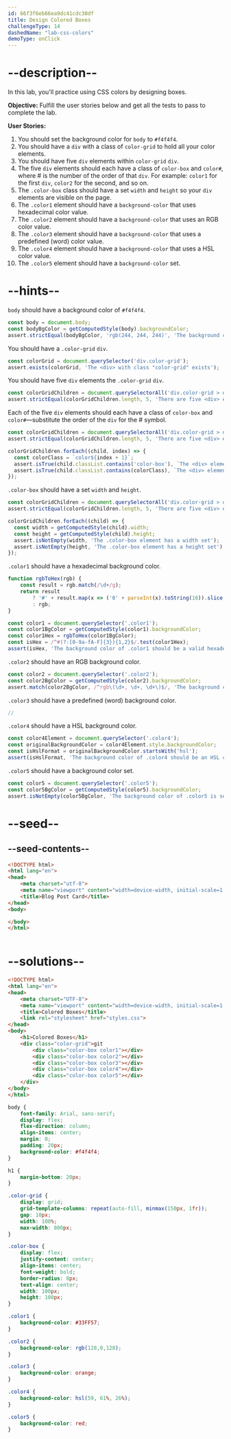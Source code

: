 ```yaml
---
id: 66f3f6eb66ea9dc41cdc30df
title: Design Colored Boxes
challengeType: 14
dashedName: "lab-css-colors"
demoType: onClick
---
```


# --description--

In this lab, you'll practice using CSS colors by designing boxes.

**Objective:** Fulfill the user stories below and get all the tests to pass to complete the lab.

**User Stories:**

1. You should set the background color for `body` to `#f4f4f4`.
2. You should have a `div` with a class of `color-grid` to hold all your color elements.
3. You should have five `div` elements within `color-grid` `div`.
4. The five `div` elements should each have a class of `color-box` and `color#`, where # is the number of the order of that `div`. For example: `color1` for the first `div`, `color2` for the second, and so on.
5. The `.color-box` class should have a set `width` and `height` so your `div` elements are visible on the page.
6. The `.color1` element should have a `background-color` that uses hexadecimal color value.
7. The `.color2` element should have a `background-color` that uses an RGB color value.
8. The `.color3` element should have a `background-color` that uses a predefined (word) color value.
9. The `.color4` element should have a `background-color` that uses a HSL color value.
10. The `.color5` element should have a `background-color` set.

# --hints--

`body` should have a background color of `#f4f4f4`.

```js
const body = document.body;
const bodyBgColor = getComputedStyle(body).backgroundColor;
assert.strictEqual(bodyBgColor, 'rgb(244, 244, 244)', 'The background color for the body is set to #f4f4f4');
```

You should have a `.color-grid` `div`.

```js
const colorGrid = document.querySelector('div.color-grid');
assert.exists(colorGrid, 'The <div> with class "color-grid" exists');
```

You should have five `div` elements the `.color-grid` `div`.

```js
const colorGridChildren = document.querySelectorAll('div.color-grid > div');
assert.strictEqual(colorGridChildren.length, 5, 'There are five <div> elements within the color-grid');
```

Each of the five `div` elements should each have a class of `color-box` and `color#`—substitute the order of the `div` for the # symbol.

```js
const colorGridChildren = document.querySelectorAll('div.color-grid > div');
assert.strictEqual(colorGridChildren.length, 5, 'There are five <div> elements within the color-grid');

colorGridChildren.forEach((child, index) => {
  const colorClass = `color${index + 1}`;
  assert.isTrue(child.classList.contains('color-box'), `The <div> element has the class "color-box"`);
  assert.isTrue(child.classList.contains(colorClass), `The <div> element has the class "${colorClass}"`);
});
```

`.color-box` should have a set `width` and `height`.

```js
const colorGridChildren = document.querySelectorAll('div.color-grid > div');
assert.strictEqual(colorGridChildren.length, 5, 'There are five <div> elements within the color-grid');

colorGridChildren.forEach((child) => {
  const width = getComputedStyle(child).width;
  const height = getComputedStyle(child).height;
  assert.isNotEmpty(width, 'The .color-box element has a width set');
  assert.isNotEmpty(height, 'The .color-box element has a height set');
});
```

`.color1` should have a hexadecimal background color.

```js
function rgbToHex(rgb) {
    const result = rgb.match(/\d+/g);
    return result
        ? '#' + result.map(x => ('0' + parseInt(x).toString(16)).slice(-2)).join('')
        : rgb;
}

const color1 = document.querySelector('.color1');
const color1BgColor = getComputedStyle(color1).backgroundColor;
const color1Hex = rgbToHex(color1BgColor);
const isHex = /^#(?:[0-9a-fA-F]{3}){1,2}$/.test(color1Hex);
assert(isHex, 'The background color of .color1 should be a valid hexadecimal value');
```

`.color2` should have an RGB background color.

```js
const color2 = document.querySelector('.color2');
const color2BgColor = getComputedStyle(color2).backgroundColor;
assert.match(color2BgColor, /^rgb\(\d+, \d+, \d+\)$/, 'The background color of .color2 is an RGB value');
```

`.color3` should have a predefined (word) background color.

```js
//
```

`.color4` should have a HSL background color.

```js
const color4Element = document.querySelector('.color4');
const originalBackgroundColor = color4Element.style.backgroundColor;
const isHslFormat = originalBackgroundColor.startsWith('hsl');
assert(isHslFormat, 'The background color of .color4 should be an HSL color value');
```

`.color5` should have a background color set.

```js
const color5 = document.querySelector('.color5');
const color5BgColor = getComputedStyle(color5).backgroundColor;
assert.isNotEmpty(color5BgColor, 'The background color of .color5 is set');
```

# --seed--

## --seed-contents--

```html
<!DOCTYPE html>
<html lang="en">
<head>
    <meta charset="utf-8">
    <meta name="viewport" content="width=device-width, initial-scale=1.0">
    <title>Blog Post Card</title>
</head>
<body>

</body>
</html>
```

```css

```

# --solutions--

```html
<!DOCTYPE html>
<html lang="en">
<head>
    <meta charset="UTF-8">
    <meta name="viewport" content="width=device-width, initial-scale=1.0">
    <title>Colored Boxes</title>
    <link rel="stylesheet" href="styles.css">
</head>
<body>
    <h1>Colored Boxes</h1>
    <div class="color-grid">git 
        <div class="color-box color1"></div>
        <div class="color-box color2"></div>
        <div class="color-box color3"></div>
        <div class="color-box color4"></div>
        <div class="color-box color5"></div>
    </div>
</body>
</html>
```

```css
body {
    font-family: Arial, sans-serif;
    display: flex;
    flex-direction: column;
    align-items: center;
    margin: 0;
    padding: 20px;
    background-color: #f4f4f4;
}

h1 {
    margin-bottom: 20px;
}

.color-grid {
    display: grid;
    grid-template-columns: repeat(auto-fill, minmax(150px, 1fr));
    gap: 10px;
    width: 100%;
    max-width: 800px;
}

.color-box {
    display: flex;
    justify-content: center;
    align-items: center;
    font-weight: bold;
    border-radius: 8px;
    text-align: center;
    width: 100px;
    height: 100px;
}

.color1 {
    background-color: #33FF57;
}

.color2 {
    background-color: rgb(128,0,128);
}

.color3 {
    background-color: orange;
}

.color4 {
    background-color: hsl(59, 61%, 26%);
}

.color5 {
    background-color: red;
}
```
